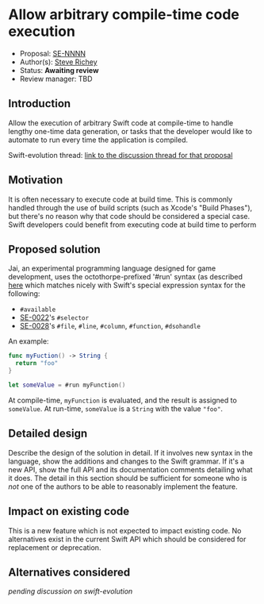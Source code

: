 # Allow arbitrary compile-time code execution

* Proposal: [SE-NNNN]()
* Author(s): [Steve Richey](https://github.com/steverichey)
* Status: **Awaiting review**
* Review manager: TBD

## Introduction

Allow the execution of arbitrary Swift code at compile-time to handle lengthy one-time data generation, or tasks that the developer would like to automate to run every time the application is compiled.

Swift-evolution thread: [link to the discussion thread for that proposal](https://lists.swift.org/pipermail/swift-evolution)

## Motivation

It is often necessary to execute code at build time. This is commonly handled through the use of build scripts (such as Xcode's "Build Phases"), but there's no reason why that code should be considered a special case. Swift developers could benefit from executing code at build time to perform

## Proposed solution

Jai, an experimental programming language designed for game development, uses the octothorpe-prefixed '#run' syntax (as described [here](https://sites.google.com/site/jailanguageprimer/#TOC-Arbitrary-Compile-Time-Code-Execution) which matches nicely with Swift's special expression syntax for the following:
* `#available`
* [SE-0022](https://github.com/apple/swift-evolution/blob/master/proposals/0022-objc-selectors.md)'s `#selector`
* [SE-0028](https://github.com/apple/swift-evolution/blob/master/proposals/0028-modernizing-debug-identifiers.md)'s `#file`, `#line`, `#column`, `#function`, `#dsohandle`

An example:

```swift
func myFuction() -> String {
  return "foo"
}

let someValue = #run myFunction()
```

At compile-time, `myFunction` is evaluated, and the result is assigned to `someValue`. At run-time, `someValue` is a `String` with the value `"foo"`.

## Detailed design

Describe the design of the solution in detail. If it involves new
syntax in the language, show the additions and changes to the Swift
grammar. If it's a new API, show the full API and its documentation
comments detailing what it does. The detail in this section should be
sufficient for someone who is *not* one of the authors to be able to
reasonably implement the feature.

## Impact on existing code

This is a new feature which is not expected to impact existing code. No alternatives exist in the current Swift API which should be considered for replacement or deprecation.

## Alternatives considered

_pending discussion on swift-evolution_
